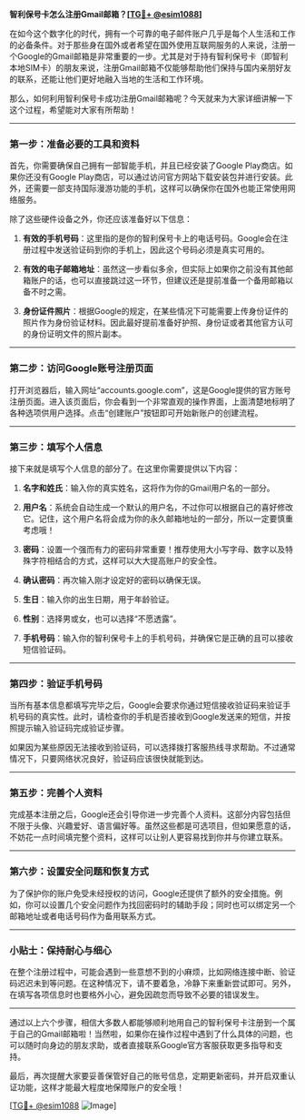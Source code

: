 **智利保号卡怎么注册Gmail邮箱？[[TG💪+ @esim1088](https://t.me/s/esim1088)]**

在如今这个数字化的时代，拥有一个可靠的电子邮件账户几乎是每个人生活和工作的必备条件。对于那些身在国外或者希望在国外使用互联网服务的人来说，注册一个Google的Gmail邮箱是非常重要的一步。尤其是对于持有智利保号卡（即智利本地SIM卡）的朋友来说，注册Gmail邮箱不仅能够帮助他们保持与国内亲朋好友的联系，还能让他们更好地融入当地的生活和工作环境。

那么，如何利用智利保号卡成功注册Gmail邮箱呢？今天就来为大家详细讲解一下这个过程，希望能对大家有所帮助！

---

### 第一步：准备必要的工具和资料

首先，你需要确保自己拥有一部智能手机，并且已经安装了Google Play商店。如果你还没有Google Play商店，可以通过访问官方网站下载安装包并进行安装。此外，还需要一部支持国际漫游功能的手机，这样可以确保你在国外也能正常使用网络服务。

除了这些硬件设备之外，你还应该准备好以下信息：

1. **有效的手机号码**：这里指的是你的智利保号卡上的电话号码。Google会在注册过程中发送验证码到你的手机上，因此这个号码必须是真实可用的。
   
2. **有效的电子邮箱地址**：虽然这一步看似多余，但实际上如果你之前没有其他邮箱账户的话，也可以直接跳过这一环节，但建议还是提前准备一个备用邮箱以备不时之需。

3. **身份证件照片**：根据Google的规定，在某些情况下可能需要上传身份证件的照片作为身份验证材料。因此最好提前准备好护照、身份证或者其他官方认可的身份证明文件的照片副本。

---

### 第二步：访问Google账号注册页面

打开浏览器后，输入网址“accounts.google.com”，这是Google提供的官方账号注册页面。进入该页面后，你会看到一个非常直观的操作界面，上面清楚地标明了各种选项供用户选择。点击“创建账户”按钮即可开始新账户的创建流程。

---

### 第三步：填写个人信息

接下来就是填写个人信息的部分了。在这里你需要提供以下内容：

1. **名字和姓氏**：输入你的真实姓名，这将作为你的Gmail用户名的一部分。
   
2. **用户名**：系统会自动生成一个默认的用户名，不过你可以根据自己的喜好修改它。记住，这个用户名将会成为你的永久邮箱地址的一部分，所以一定要慎重考虑哦！

3. **密码**：设置一个强而有力的密码非常重要！推荐使用大小写字母、数字以及特殊字符相结合的方式，这样可以大大提高账户的安全性。

4. **确认密码**：再次输入刚才设定好的密码以确保无误。

5. **生日**：输入你的出生日期，用于年龄验证。

6. **性别**：选择男或女，也可以选择“不愿透露”。

7. **手机号码**：输入你的智利保号卡上的手机号码，并确保它是正确的且可以接收短信验证码。

---

### 第四步：验证手机号码

当所有基本信息都填写完毕之后，Google会要求你通过短信接收验证码来验证手机号码的真实性。此时，请检查你的手机是否接收到Google发送来的短信，并按照提示输入验证码完成验证步骤。

如果因为某些原因无法接收到验证码，可以选择拨打客服热线寻求帮助。不过通常情况下，只要网络状况良好，验证码应该很快就能到达。

---

### 第五步：完善个人资料

完成基本注册之后，Google还会引导你进一步完善个人资料。这部分内容包括但不限于头像、兴趣爱好、语言偏好等。虽然这些都是可选项目，但如果愿意的话，不妨花一点时间填完整个资料，这样可以让别人更容易找到你并与你建立联系。

---

### 第六步：设置安全问题和恢复方式

为了保护你的账户免受未经授权的访问，Google还提供了额外的安全措施。例如，你可以设置几个安全问题作为找回密码时的辅助手段；同时也可以绑定另一个邮箱地址或者电话号码作为备用联系方式。

---

### 小贴士：保持耐心与细心

在整个注册过程中，可能会遇到一些意想不到的小麻烦，比如网络连接中断、验证码迟迟未到等问题。在这种情况下，请不要着急，冷静下来重新尝试即可。另外，在填写各项信息时也要格外小心，避免因疏忽而导致不必要的错误发生。

---

通过以上六个步骤，相信大多数人都能够顺利地用自己的智利保号卡注册到一个属于自己的Gmail邮箱啦！当然啦，如果你在操作过程中遇到了什么具体的问题，也可以随时向身边的朋友求助，或者直接联系Google官方客服获取更多指导和支持。

最后，再次提醒大家要妥善保管好自己的账号信息，定期更新密码，并开启双重认证功能，这样才能最大程度地保障账户的安全哦！

[[TG💪+ @esim1088](https://t.me/s/esim1088) ![Image](https://i.postimg.cc/4NQfJmqS/Snipaste-2025-05-13-00-14-12.png)]